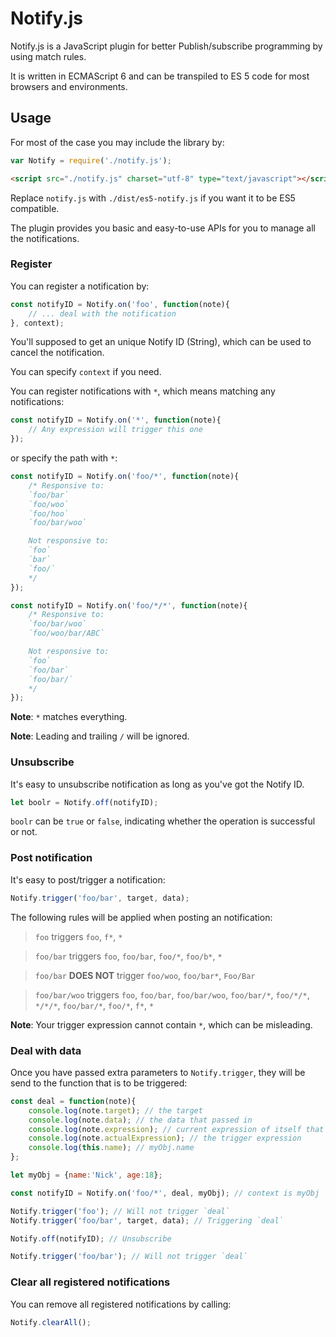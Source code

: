 # Notify.js

Notify.js is a JavaScript plugin for better Publish/subscribe programming by using match rules.

It is written in ECMAScript 6 and can be transpiled to ES 5 code for most browsers and environments.

## Usage

For most of the case you may include the library by:

```javascript
var Notify = require('./notify.js');
```
```html
<script src="./notify.js" charset="utf-8" type="text/javascript"></script>
```

Replace `notify.js` with `./dist/es5-notify.js` if you want it to be ES5 compatible.

The plugin provides you basic and easy-to-use APIs for you to manage all the notifications.

### Register

You can register a notification by:

```javascript
const notifyID = Notify.on('foo', function(note){
    // ... deal with the notification
}, context);
```
You'll supposed to get an unique Notify ID (String), which can be used to cancel the notification.

You can specify `context` if you need.

You can register notifications with `*`, which means matching any notifications:

```javascript
const notifyID = Notify.on('*', function(note){
    // Any expression will trigger this one
});
```

or specify the path with `*`:

```javascript
const notifyID = Notify.on('foo/*', function(note){
    /* Responsive to:
    `foo/bar`
    `foo/woo`
    `foo/hoo`
    `foo/bar/woo`

    Not responsive to:
    `foo`
    `bar`
    `foo/`
    */
});
```

```javascript
const notifyID = Notify.on('foo/*/*', function(note){
    /* Responsive to:
    `foo/bar/woo`
    `foo/woo/bar/ABC`

    Not responsive to:
    `foo`
    `foo/bar`
    `foo/bar/`
    */
});
```

**Note**: `*` matches everything.

**Note**: Leading and trailing `/` will be ignored.

### Unsubscribe

It's easy to unsubscribe notification as long as you've got the Notify ID.

```javascript
let boolr = Notify.off(notifyID);
```

`boolr` can be `true` or `false`, indicating whether the operation is successful or not.

### Post notification

It's easy to post/trigger a notification:

```javascript
Notify.trigger('foo/bar', target, data);
```

The following rules will be applied when posting an notification:

> `foo` triggers `foo`, `f*`, `*`

> `foo/bar` triggers `foo`, `foo/bar`, `foo/*`, `foo/b*`, `*`

> `foo/bar` **DOES NOT** trigger `foo/woo`, `foo/bar*`, `Foo/Bar`

> `foo/bar/woo` triggers `foo`, `foo/bar`, `foo/bar/woo`, `foo/bar/*`, `foo/*/*`, `*/*/*`, `foo/bar/*`, `foo/*`, `f*`, `*`

**Note**: Your trigger expression cannot contain `*`, which can be misleading.

### Deal with data

Once you have passed extra parameters to `Notify.trigger`, they will be send to the function that is to be triggered:

```javascript
const deal = function(note){
    console.log(note.target); // the target
    console.log(note.data); // the data that passed in
    console.log(note.expression); // current expression of itself that applied
    console.log(note.actualExpression); // the trigger expression
    console.log(this.name); // myObj.name
};

let myObj = {name:'Nick', age:18};

const notifyID = Notify.on('foo/*', deal, myObj); // context is myObj

Notify.trigger('foo'); // Will not trigger `deal`
Notify.trigger('foo/bar', target, data); // Triggering `deal`

Notify.off(notifyID); // Unsubscribe

Notify.trigger('foo/bar'); // Will not trigger `deal`
```

### Clear all registered notifications

You can remove all registered notifications by calling:

```javascript
Notify.clearAll();
```
